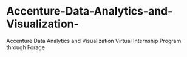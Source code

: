 # Accenture-Data-Analytics-and-Visualization-
Accenture Data Analytics and Visualization Virtual Internship Program through Forage
